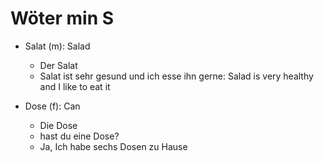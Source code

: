 # Wöter min S

- Salat (m): Salad

  - Der Salat
  - Salat ist sehr gesund und ich esse ihn gerne: Salad is very healthy and I like to eat it

- Dose (f): Can
  - Die Dose
  - hast du eine Dose?
  - Ja, Ich habe sechs Dosen zu Hause
